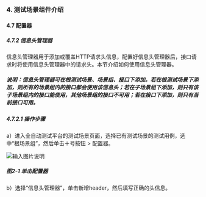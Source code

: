 ### 4. 测试场景组件介绍

#### 4.7 配置器

##### 4.7.2 信息头管理器

信息头管理器用于添加或覆盖HTTP请求头信息，配置好信息头管理器后，接口请求时将使用信息头管理器中的请求头。本节介绍如何使用信息头管理器。

##### 说明：信息头管理器可在根测试场景、场景组、接口下添加。若在根测试场景下添加，则所有的场景组内的接口都会使用该信息头；若在子场景组下添加，则只有该子场景组内的接口能使用，其他场景组的接口不可用；若在接口下添加，则只有当前接口可用。

##### 4.7.2.1 操作步骤

a）进入全自动测试平台的测试场景页面，选择已有测试场景的测试用例，选中“根场景组”，然后单击＋号按钮 > 配置器。

![输入图片说明](../../../images/SoFlu%E5%85%A8%E8%87%AA%E5%8A%A8%E6%B5%8B%E8%AF%95%E5%B9%B3%E5%8F%B0%E6%95%99%E7%A8%8B/4.%20%E6%B5%8B%E8%AF%95%E5%9C%BA%E6%99%AF%E7%BB%84%E4%BB%B6%E4%BB%8B%E7%BB%8D/7.%20%E9%85%8D%E7%BD%AE%E5%99%A8/2-1.png)

##### 图2-1 单击配置器

b）选择“信息头管理器”，单击新增header，然后填写正确的头信息。
